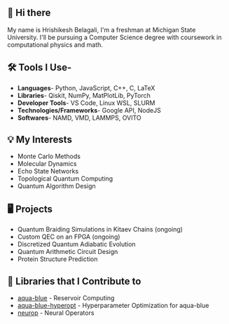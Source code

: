 ## 👋 Hi there 
My name is Hrishikesh Belagali, I'm a freshman at Michigan State University. I'll be pursuing a Computer Science degree with coursework in computational physics and math. 

## 🛠️ Tools I Use- 
- **Languages**- Python, JavaScript, C++, C, LaTeX
- **Libraries**- Qiskit, NumPy, MatPlotLib, PyTorch
- **Developer Tools**- VS Code, Linux WSL, SLURM 
- **Technologies/Frameworks**- Google API, NodeJS
- **Softwares**- NAMD, VMD, LAMMPS, OVITO

## 💡 My Interests 
- Monte Carlo Methods
- Molecular Dynamics
- Echo State Networks
- Topological Quantum Computing
- Quantum Algorithm Design

## 🖥️ Projects 
- Quantum Braiding Simulations in Kitaev Chains (ongoing)
- Custom QEC on an FPGA (ongoing)
- Discretized Quantum Adiabatic Evolution
- Quantum Arithmetic Circuit Design
- Protein Structure Prediction

## 📘 Libraries that I Contribute to
- [aqua-blue](https://github.com/Chicago-Club-Management-Company/aqua-blue) - Reservoir Computing 
- [aqua-blue-hyperopt](https://github.com/Chicago-Club-Management-Company/aqua-blue-hyperopt) - Hyperparameter Optimization for aqua-blue
- [neurop](https://github.com/lonelyneutrin0/neurop) - Neural Operators

<!--
**lonelyneutrin0/lonelyneutrin0** is a ✨ _special_ ✨ repository because its `README.md` (this file) appears on your GitHub profile.

Here are some ideas to get you started:

- 🔭 I’m currently working on ...
- 🌱 I’m currently learning ...
- 👯 I’m looking to collaborate on ...
- 🤔 I’m looking for help with ...
- 💬 Ask me about ...
- 📫 How to reach me: ...
- 😄 Pronouns: ...
- ⚡ Fun fact: ...
-->
